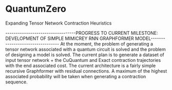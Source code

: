 # QuantumZero
Expanding Tensor Network Contraction Heuristics

----------------------------------PROGRESS TO CURRENT MILESTONE: DEVELOPMENT OF SIMPLE MIMICREY RNN GRAPHFORMER MODEL---------------------------------
At the moment, the problem of generating a tensor network associated with a quantum circuit is solved and the problem of designing a model is solved. 
The current plan is to generate a dataset of input tensor network + the CuQuantum and Exact contraction trajectories with the end associated cost. 
The current architecture is a fairly simple recursive Graphformer with residual connections. A maximum of the highest associated probability will be taken 
when generating a contraction sequence.
